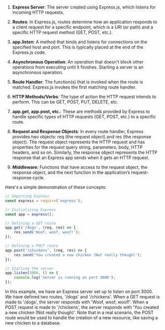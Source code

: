 

1. **Express Server**: The server created using Express.js, which listens for incoming HTTP requests.

2. **Routes**: In Express.js, routes determine how an application responds to a client request for a specific endpoint, which is a URI (or path) and a specific HTTP request method (GET, POST, etc.).

3. **app.listen**: A method that binds and listens for connections on the specified host and port. This is typically placed at the end of the Express.js code.

4. **Asynchronous Operation**: An operation that doesn't block other operations from executing until it finishes. Starting a server is an asynchronous operation.

5. **Route Handler**: The function(s) that is invoked when the route is matched. Express.js invokes the first matching route handler.

6. **HTTP Methods/Verbs**: The type of action the HTTP request intends to perform. This can be GET, POST, PUT, DELETE, etc.

7. **app.get, app.post, etc.**: These are methods provided by Express to handle specific types of HTTP requests (GET, POST, etc.) to a specific route.

8. **Request and Response Objects**: In every route handler, Express provides two objects: req (the request object) and res (the response object). The request object represents the HTTP request and has properties for the request query string, parameters, body, HTTP headers, and so on. Similarly, the response object represents the HTTP response that an Express app sends when it gets an HTTP request.

9. **Middleware**: Functions that have access to the request object, the response object, and the next function in the application’s request-response cycle.

Here's a simple demonstration of these concepts:

```javascript
// Importing Express
const express = require('express');

// Initializing Express
const app = express();

// Defining a GET route
app.get('/dogs', (req, res) => {
    res.send('Woof, woof, woof!');
});

// Defining a POST route
app.post('/chickens', (req, res) => {
    res.send('You created a new chicken (Not really though)');
});

// Starting the server
app.listen(3000, () => {
    console.log('Server is running on port 3000');
});
```

In this example, we have an Express server set up to listen on port 3000. We have defined two routes, '/dogs' and '/chickens'. When a GET request is made to '/dogs', the server responds with 'Woof, woof, woof!'. When a POST request is made to '/chickens', the server responds with 'You created a new chicken (Not really though)'. Note that in a real scenario, the POST route would be used to handle the creation of a new resource, like saving a new chicken to a database.